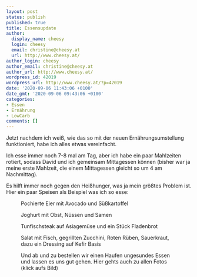 ```yaml
---
layout: post
status: publish
published: true
title: Essensupdate
author:
  display_name: cheesy
  login: cheesy
  email: christine@cheesy.at
  url: http://www.cheesy.at/
author_login: cheesy
author_email: christine@cheesy.at
author_url: http://www.cheesy.at/
wordpress_id: 42019
wordpress_url: http://www.cheesy.at/?p=42019
date: '2020-09-06 11:43:06 +0100'
date_gmt: '2020-09-06 09:43:06 +0100'
categories:
- Essen
- Ernährung
- LowCarb
comments: []
---
```

<!-- wp:paragraph -->
Jetzt nachdem ich weiß, wie das so mit der neuen Ernährungsumstellung funktioniert, habe ich alles etwas vereinfacht.
<!-- /wp:paragraph -->
<!-- wp:paragraph -->
Ich esse immer noch 7-8 mal am Tag, aber ich habe ein paar Mahlzeiten rotiert, sodass David und ich gemeinsam Mittagessen können (bisher war ja meine erste Mahlzeit, die einem Mittagessen gleicht so um 4 am Nachmittag).
<!-- /wp:paragraph -->
<!-- wp:paragraph -->
Es hilft immer noch gegen den Heißhunger, was ja mein größtes Problem ist. Hier ein paar Speisen als Beispiel was ich so esse:
<!-- /wp:paragraph -->
<!-- wp:image {"id":41967} -->
<figure class="wp-block-image"><img src="{% link _fotos/leben-in-belfast/2020/gesundes-essen/Gesundes-Essen-014.jpg %}" alt="" class="wp-image-41967"><br>
<figcaption>Pochierte Eier mit Avocado und Süßkartoffel</figcaption>
</figure>
<!-- /wp:image -->
<!-- wp:image {"id":41996} -->
<figure class="wp-block-image"><img src="{% link _fotos/leben-in-belfast/2020/gesundes-essen/Gesundes-Essen-026.jpg %}" alt="" class="wp-image-41996"><br>
<figcaption>Joghurt mit Obst, Nüssen und Samen<br></figcaption>
</figure>
<!-- /wp:image -->
<!-- wp:image {"id":42003} -->
<figure class="wp-block-image"><img src="{% link _fotos/leben-in-belfast/2020/gesundes-essen/Gesundes-Essen-033.jpg %}" alt="" class="wp-image-42003"><br>
<figcaption>Tunfischsteak auf Asiagemüse und ein Stück Fladenbrot</figcaption>
</figure>
<!-- /wp:image -->
<!-- wp:image {"id":41994} -->
<figure class="wp-block-image"><img src="{% link _fotos/leben-in-belfast/2020/gesundes-essen/Gesundes-Essen-024.jpg %}" alt="" class="wp-image-41994"><br>
<figcaption>Salat mit Fisch, gegrillten Zucchini, Roten Rüben, Sauerkraut, dazu ein Dressing auf Kefir Basis<br></figcaption>
</figure>
<!-- /wp:image -->
<!-- wp:image {"id":42006,"linkDestination":"custom"} -->
<figure class="wp-block-image"><a href="{% link _fotos/leben-in-belfast/2020/gesundes-essen/index.md %}"><img src="{% link _fotos/leben-in-belfast/2020/gesundes-essen/Gesundes-Essen-036.jpg %}" alt="" class="wp-image-42006"></a><br>
<figcaption>Und ab und zu bestellen wir einen Haufen ungesundes Essen und lassen es uns gut gehen. Hier gehts auch zu allen Fotos (klick aufs Bild)</figcaption>
</figure>
<!-- /wp:image -->
